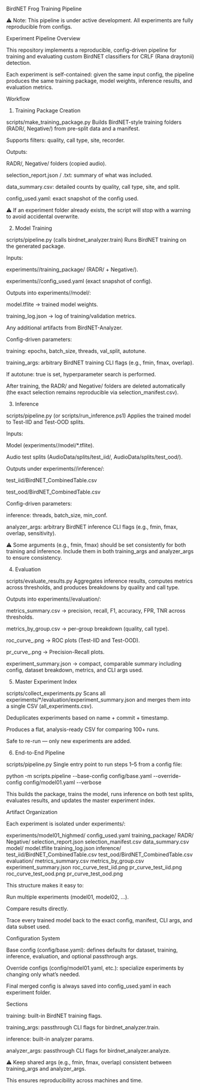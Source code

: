 BirdNET Frog Training Pipeline

⚠️ Note: This pipeline is under active development. All experiments are fully reproducible from configs.

Experiment Pipeline Overview

This repository implements a reproducible, config-driven pipeline for training and evaluating custom BirdNET classifiers for CRLF (Rana draytonii) detection.

Each experiment is self-contained: given the same input config, the pipeline produces the same training package, model weights, inference results, and evaluation metrics.

Workflow
1. Training Package Creation

scripts/make_training_package.py
Builds BirdNET-style training folders (RADR/, Negative/) from pre-split data and a manifest.

Supports filters: quality, call type, site, recorder.

Outputs:

RADR/, Negative/ folders (copied audio).

selection_report.json / .txt: summary of what was included.

data_summary.csv: detailed counts by quality, call type, site, and split.

config_used.yaml: exact snapshot of the config used.

⚠️ If an experiment folder already exists, the script will stop with a warning to avoid accidental overwrite.

2. Model Training

scripts/pipeline.py (calls birdnet_analyzer.train)
Runs BirdNET training on the generated package.

Inputs:

experiments/<name>/training_package/ (RADR/ + Negative/).

experiments/<name>/config_used.yaml (exact snapshot of config).

Outputs into experiments/<name>/model/:

model.tflite → trained model weights.

training_log.json → log of training/validation metrics.

Any additional artifacts from BirdNET-Analyzer.

Config-driven parameters:

training: epochs, batch_size, threads, val_split, autotune.

training_args: arbitrary BirdNET training CLI flags (e.g., fmin, fmax, overlap).

If autotune: true is set, hyperparameter search is performed.

After training, the RADR/ and Negative/ folders are deleted automatically (the exact selection remains reproducible via selection_manifest.csv).

3. Inference

scripts/pipeline.py (or scripts/run_inference.ps1)
Applies the trained model to Test-IID and Test-OOD splits.

Inputs:

Model (experiments/<name>/model/*.tflite).

Audio test splits (AudioData/splits/test_iid/, AudioData/splits/test_ood/).

Outputs under experiments/<name>/inference/:

test_iid/BirdNET_CombinedTable.csv

test_ood/BirdNET_CombinedTable.csv

Config-driven parameters:

inference: threads, batch_size, min_conf.

analyzer_args: arbitrary BirdNET inference CLI flags (e.g., fmin, fmax, overlap, sensitivity).

⚠️ Some arguments (e.g., fmin, fmax) should be set consistently for both training and inference. Include them in both training_args and analyzer_args to ensure consistency.

4. Evaluation

scripts/evaluate_results.py
Aggregates inference results, computes metrics across thresholds, and produces breakdowns by quality and call type.

Outputs into experiments/<name>/evaluation/:

metrics_summary.csv → precision, recall, F1, accuracy, FPR, TNR across thresholds.

metrics_by_group.csv → per-group breakdown (quality, call type).

roc_curve_<split>.png → ROC plots (Test-IID and Test-OOD).

pr_curve_<split>.png → Precision-Recall plots.

experiment_summary.json → compact, comparable summary including config, dataset breakdown, metrics, and CLI args used.

5. Master Experiment Index

scripts/collect_experiments.py
Scans all experiments/*/evaluation/experiment_summary.json and merges them into a single CSV (all_experiments.csv).

Deduplicates experiments based on name + commit + timestamp.

Produces a flat, analysis-ready CSV for comparing 100+ runs.

Safe to re-run — only new experiments are added.

6. End-to-End Pipeline

scripts/pipeline.py
Single entry point to run steps 1–5 from a config file:

python -m scripts.pipeline --base-config config/base.yaml --override-config config/model01.yaml --verbose


This builds the package, trains the model, runs inference on both test splits, evaluates results, and updates the master experiment index.

Artifact Organization

Each experiment is isolated under experiments/:

experiments/model01_highmed/
    config_used.yaml
    training_package/
        RADR/
        Negative/
        selection_report.json
        selection_manifest.csv
        data_summary.csv
    model/
        model.tflite
        training_log.json
    inference/
        test_iid/BirdNET_CombinedTable.csv
        test_ood/BirdNET_CombinedTable.csv
    evaluation/
        metrics_summary.csv
        metrics_by_group.csv
        experiment_summary.json
        roc_curve_test_iid.png
        pr_curve_test_iid.png
        roc_curve_test_ood.png
        pr_curve_test_ood.png


This structure makes it easy to:

Run multiple experiments (model01, model02, …).

Compare results directly.

Trace every trained model back to the exact config, manifest, CLI args, and data subset used.

Configuration System

Base config (config/base.yaml): defines defaults for dataset, training, inference, evaluation, and optional passthrough args.

Override configs (config/model01.yaml, etc.): specialize experiments by changing only what’s needed.

Final merged config is always saved into config_used.yaml in each experiment folder.

Sections

training: built-in BirdNET training flags.

training_args: passthrough CLI flags for birdnet_analyzer.train.

inference: built-in analyzer params.

analyzer_args: passthrough CLI flags for birdnet_analyzer.analyze.

⚠️ Keep shared args (e.g., fmin, fmax, overlap) consistent between training_args and analyzer_args.

This ensures reproducibility across machines and time.